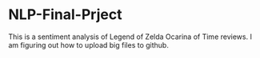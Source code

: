 # NLP-Final-Prject
This is a sentiment analysis of Legend of Zelda Ocarina of Time reviews.
I am figuring out how to upload big files to github.
